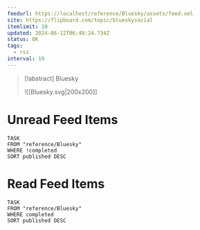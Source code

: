 ```yaml
---
feedurl: https://localhost/reference/Bluesky/assets/feed.xml
site: https://flipboard.com/topic/blueskysocial
itemlimit: 10
updated: 2024-06-12T06:48:24.734Z
status: OK
tags:
  - rss
interval: 19
---
```


> [!abstract] Bluesky
> 
>
> ![[Bluesky.svg|200x200]]
# Unread Feed Items
~~~dataview
TASK
FROM "reference/Bluesky"
WHERE !completed
SORT published DESC
~~~

# Read Feed Items
~~~dataview
TASK
FROM "reference/Bluesky"
WHERE completed
SORT published DESC
~~~
